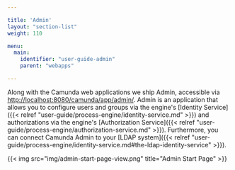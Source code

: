 ```yaml
---

title: 'Admin'
layout: "section-list"
weight: 110

menu:
  main:
    identifier: "user-guide-admin"
    parent: "webapps"

---
```



Along with the Camunda web applications we ship Admin, accessible via [http://localhost:8080/camunda/app/admin/](http://localhost:8080/camunda/app/admin/).
Admin is an application that allows you to configure users and groups via the engine's [Identity Service]({{< relref "user-guide/process-engine/identity-service.md" >}}) and authorizations via the engine's [Authorization Service]({{< relref "user-guide/process-engine/authorization-service.md" >}}). Furthermore, you can connect Camunda Admin to your [LDAP system]({{< relref "user-guide/process-engine/identity-service.md#the-ldap-identity-service" >}}).

{{< img src="img/admin-start-page-view.png" title="Admin Start Page" >}}
